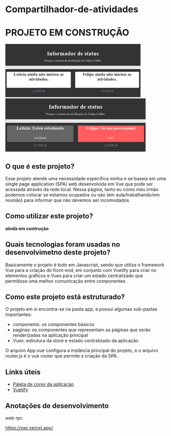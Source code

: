 # Compartilhador-de-atividades
# PROJETO EM CONSTRUÇÃO
<img src = "./imagens/print1.png" width = "425px;">

<img src = "./imagens/print2.png" width = "440px;">

## O que é este projeto?
Esse projeto atende uma necessidade específica minha e se baseia em uma single page application (SPA) web desenvolvida em Vue que pode ser acessada através da rede local. Nessa página, tanto eu como meu irmão podemos colocar se estamos ocupados ou não (em aula/trabalhando/em reunião) para informar que não devemos ser incomodados.

## Como utilizar este projeto?
**ainda em contrução**

## Quais tecnologias foram usadas no desenvolvimetno deste projeto?
Basicamente o projeto é todo em Javascript, sendo que utiliza o framework Vue para a criação do front-end, em conjunto com Vuetify para criar os elementos gráficos e Vuex para criar um estado centralizado que permitisse uma melhor comunicação entre componentes.

## Como este projeto está estruturado?
O projeto em si encontra-se na pasta app, e possui algumas sub-pastas importantes:

- components: os componentes básicos
- paginas: os componentes que representam as páginas que serão renderizadas na aplicação principal
- Vuex: estrutura da store e estado centralizado da aplicação

O arquivo App.vue configura a instância principal do projeto, e o arquivo router.js é o vue router que permite a criação da SPA.


## Links úteis
- [Paleta de cores da aplicação](https://coolors.co/f6f6f6-e8e8e8-333333-990100-b90504)
- [Vuetify](https://vuetifyjs.com/en/)

## Anotações de desenvolvimento
web rpc

https://swr.vercel.app/